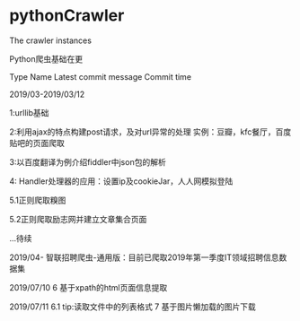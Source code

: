 # pythonCrawler
The crawler instances


Python爬虫基础在更


Type	Name	Latest commit message	Commit time

2019/03-2019/03/12

1:urllib基础

2:利用ajax的特点构建post请求，及对url异常的处理 实例：豆瓣，kfc餐厅，百度贴吧的页面爬取

3:以百度翻译为例介绍fiddler中json包的解析

4: Handler处理器的应用：设置ip及cookieJar，人人网模拟登陆

5.1正则爬取糗图

5.2正则爬取励志网并建立文章集合页面

...待续

2019/04-
智联招聘爬虫-通用版：目前已爬取2019年第一季度IT领域招聘信息数据集

2019/07/10
6 基于xpath的html页面信息提取

2019/07/11
6.1 tip:读取文件中的列表格式
7 基于图片懒加载的图片下载
